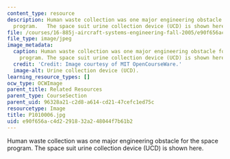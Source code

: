 ```yaml
---
content_type: resource
description: Human waste collection was one major engineering obstacle for the space
  program.   The space suit urine collection device (UCD) is shown here.
file: /courses/16-885j-aircraft-systems-engineering-fall-2005/e90f656ac4d2291832a248044f7b61b2_P1010006.jpg
file_type: image/jpeg
image_metadata:
  caption: Human waste collection was one major engineering obstacle for the space
    program. The space suit urine collection device (UCD) is shown here.
  credit: 'Credit: Image courtesy of MIT OpenCourseWare.'
  image-alt: Urine collection device (UCD).
learning_resource_types: []
ocw_type: OCWImage
parent_title: Related Resources
parent_type: CourseSection
parent_uid: 96328a21-c2d8-a614-cd21-47cefc1ed75c
resourcetype: Image
title: P1010006.jpg
uid: e90f656a-c4d2-2918-32a2-48044f7b61b2
---
```

Human waste collection was one major engineering obstacle for the space program.   The space suit urine collection device (UCD) is shown here.

